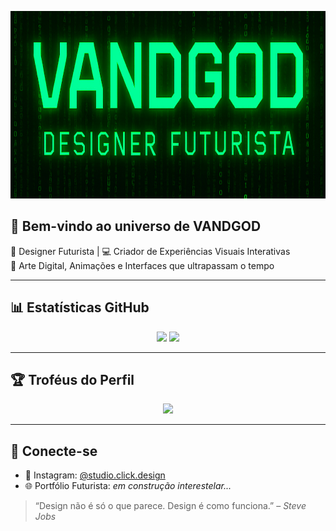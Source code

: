 <p align="center">
  <img src="./bannergithub.png" alt="Banner Vandgod - Designer Futurista" width="600" height="300" />
</p>

## 👾 Bem-vindo ao universo de VANDGOD

🎨 Designer Futurista | 💻 Criador de Experiências Visuais Interativas  
🚀 Arte Digital, Animações e Interfaces que ultrapassam o tempo

---

## 📊 Estatísticas GitHub

<div align="center">
  <img src="https://github-readme-stats.vercel.app/api?username=vandgod&show_icons=true&theme=tokyonight&count_private=true&hide=prs,issues" height="180px"/>
  <img src="https://github-readme-stats.vercel.app/api/top-langs/?username=vandgod&layout=compact&theme=tokyonight" height="180px"/>
</div>

---

## 🏆 Troféus do Perfil

<p align="center">
  <img src="https://github-profile-trophy.vercel.app/?username=vandgod&theme=radical&row=1&column=7"/>
</p>

---

## 🌌 Conecte-se

- 🎥 Instagram: [@studio.click.design](https://www.instagram.com/studio.click.design/)
- 🌐 Portfólio Futurista: *em construção interestelar...*

> “Design não é só o que parece. Design é como funciona.” – *Steve Jobs*
